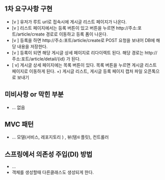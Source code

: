 ## 1차 요구사항 구현
- [v ] 유저가 루트 url로 접속시에 게시글 리스트 페이지가 나온다.
- [v ] 리스트 페이지에서는 등록 버튼이 있고 버튼을 누르면 http://주소:포트/article/create 경로로 이동하고 등록 폼이 나온다.
- [v ] 등록을 하면 http://주소:포트/article/create로 POST 요청을 보내어 DB에 해당 내용을 저장한다.
- [v ] 등록이 되면 해당 게시글 상세 페이지로 리다이렉트 된다. 해당 경로는 http://주소:포트/article/detail/{id} 가 된다.
- [ v] 게시글 상세 페이지에는 목록 버튼이 있다. 목록 버튼을 누르면 게시글 리스트 페이지로 이동하게 된다.
  +) 게시글 리스트, 게시글 등록 페이지 캡처 파일 오픈톡으로 보내기
## 미비사항 or 막힌 부분
- ...
없음 
## MVC 패턴
- ...
모델(서비스, 레포지토리 ) , 뷰(템ㅌ플릿), 컨트롤러 
## 스프링에서 의존성 주입(DI) 방법
- ...
- 객체를 생성할때 다른클래스도 생성되게 한다. 